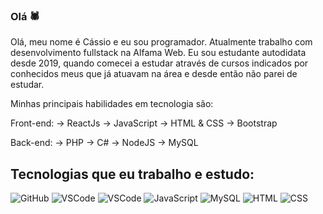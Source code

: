 ### Olá 🕷️

Olá, meu nome é Cássio e eu sou programador. Atualmente trabalho com desenvolvimento fullstack na Alfama Web.
Eu sou estudante autodidata desde 2019, quando comecei a estudar através de cursos indicados por conhecidos meus que já atuavam na área e desde então não parei de estudar.

Minhas principais habilidades em tecnologia são:

Front-end: -> ReactJs -> JavaScript -> HTML & CSS -> Bootstrap

Back-end: -> PHP -> C# -> NodeJS -> MySQL

## Tecnologias que eu trabalho e estudo:


![GitHub](https://img.shields.io/badge/-GitHub-red?logo=github)
![VSCode](https://img.shields.io/badge/-VSCode-blue?logo=visual-studio-code)
![VSCode](https://img.shields.io/badge/-PHP-purple?logo=php)
![JavaScript](https://img.shields.io/badge/-JavaScript-yellow?logo=Javascript)
![MySQL](https://img.shields.io/badge/-MySQL-blue?logo=MySQL)
![HTML](https://img.shields.io/badge/-HTML-grey?logo=html)
![CSS](https://img.shields.io/badge/-CSS-greenpool?logo=css)
